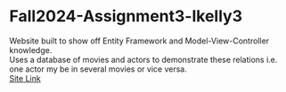# Fall2024-Assignment3-lkelly3  
Website built to show off Entity Framework and Model-View-Controller knowledge.  
Uses a database of movies and actors to demonstrate these relations i.e. one actor my be in several movies or vice versa.  
[Site Link](https://fall2024-assignment3-lkelly3.azurewebsites.net/)
